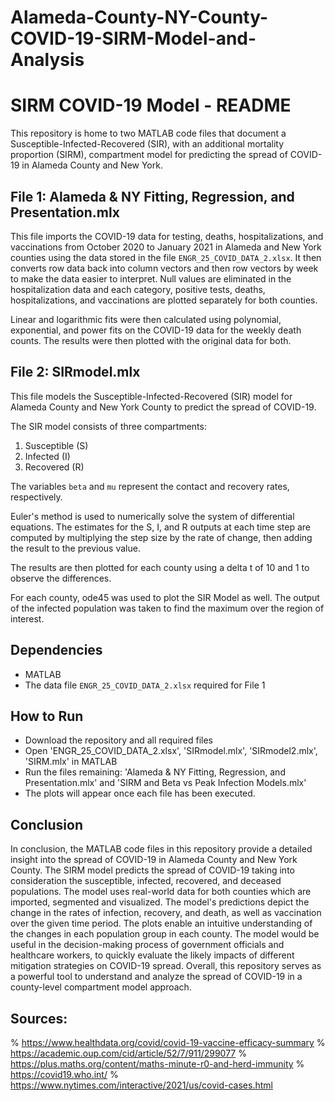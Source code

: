 # Alameda-County-NY-County-COVID-19-SIRM-Model-and-Analysis

# SIRM COVID-19 Model - README

This repository is home to two MATLAB code files that document a Susceptible-Infected-Recovered (SIR), with an additional mortality proportion (SIRM), compartment model for predicting the spread of COVID-19 in Alameda County and New York. 

## File 1: Alameda & NY Fitting, Regression, and Presentation.mlx
This file imports the COVID-19 data for testing, deaths, hospitalizations, and vaccinations from October 2020 to January 2021 in Alameda and New York counties using the data stored in the file `ENGR_25_COVID_DATA_2.xlsx`. It then converts row data back into column vectors and then row vectors by week to make the data easier to interpret. Null values are eliminated in the hospitalization data and each category, positive tests, deaths, hospitalizations, and vaccinations are plotted separately for both counties. 

Linear and logarithmic fits were then calculated using polynomial, exponential, and power fits on the COVID-19 data for the weekly death counts. The results were then plotted with the original data for both. 

## File 2: SIRmodel.mlx
This file models the Susceptible-Infected-Recovered (SIR) model for Alameda County and New York County to predict the spread of COVID-19. 

The SIR model consists of three compartments:
1. Susceptible (S)
2. Infected (I)
3. Recovered (R)

The variables `beta` and `mu` represent the contact and recovery rates, respectively.

Euler's method is used to numerically solve the system of differential equations. The estimates for the S, I, and R outputs at each time step are computed by multiplying the step size by the rate of change, then adding the result to the previous value.

The results are then plotted for each county using a delta t of 10 and 1 to observe the differences. 

For each county, ode45 was used to plot the SIR Model as well. The output of the infected population was taken to find the maximum over the region of interest. 

## Dependencies
- MATLAB
- The data file `ENGR_25_COVID_DATA_2.xlsx` required for File 1

## How to Run
- Download the repository and all required files
- Open 'ENGR_25_COVID_DATA_2.xlsx', 'SIRmodel.mlx', 'SIRmodel2.mlx', 'SIRM.mlx' in MATLAB
- Run the files remaining: 'Alameda & NY Fitting, Regression, and Presentation.mlx' and 'SIRM and Beta vs Peak Infection Models.mlx'
- The plots will appear once each file has been executed.

## Conclusion
In conclusion, the MATLAB code files in this repository provide a detailed insight into the spread of COVID-19 in Alameda County and New York County. The SIRM model predicts the spread of COVID-19 taking into consideration the susceptible, infected, recovered, and deceased populations. The model uses real-world data for both counties which are imported, segmented and visualized. The model's predictions depict the change in the rates of infection, recovery, and death, as well as vaccination over the given time period. The plots enable an intuitive understanding of the changes in each population group in each county. The model would be useful in the decision-making process of government officials and healthcare workers, to quickly evaluate the likely impacts of different mitigation strategies on COVID-19 spread. Overall, this repository serves as a powerful tool to understand and analyze the spread of COVID-19 in a county-level compartment model approach.

## Sources:
% https://www.healthdata.org/covid/covid-19-vaccine-efficacy-summary 
% https://academic.oup.com/cid/article/52/7/911/299077
% https://plus.maths.org/content/maths-minute-r0-and-herd-immunity
% https://covid19.who.int/
% https://www.nytimes.com/interactive/2021/us/covid-cases.html
